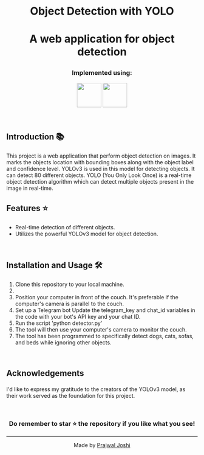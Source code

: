 #  <p align ="center" height="40px" width="40px"> Object Detection with YOLO </p>

#  <p align ="center" height="40px" width="40px"> A web application for object detection </p>



### <p align ="center"> Implemented using: </p>
<p align ="center">
<a href="https://www.python.org/" target="_blank" rel="noreferrer">   <img src="https://upload.wikimedia.org/wikipedia/commons/thumb/c/c3/Python-logo-notext.svg/800px-Python-logo-notext.svg.png" width="64" height="64" /></a>
<a href="https://opencv.org/" target="_blank" rel="noreferrer">   <img src="https://opencv.org/wp-content/uploads/2022/05/logo.png" width="64" height="64" /></a> 
</p>

<br>

##     <p align = "left"> Introduction 📚 </p>

This project is a web application that perform object detection on images. It marks the objects location with bounding boxes along with the object label and confidence level. 
YOLOv3 is used in this model for detecting objects. It can detect 80 different objects. YOLO (You Only Look Once) is a real-time object detection algorithm which can detect multiple 
objects present in the image in real-time.
<br>

##     <p align = "left"> Features ⭐ </p>
 -  Real-time detection of different objects.
 -  Utilizes the powerful YOLOv3 model for object detection.

<br>

##     <p align = "left"> Installation and Usage 🛠️ </p>
1. Clone this repository to your local machine.
2. 
3. Position your computer in front of the couch. It's preferable if the computer's camera is parallel to the couch.
4. Set up a Telegram bot
Update the telegram_key and chat_id variables in the code with your bot's API key and your chat ID.
5. Run the script 'python detector.py'
6. The tool will then use your computer's camera to monitor the couch.
7. The tool has been programmed to specifically detect dogs, cats, sofas, and beds while ignoring other objects.

<br>

##     <p align = "left"> Acknowledgements </p>
I'd like to express my gratitude to the creators of the YOLOv3 model, as their work served as the foundation for this project.

<br>

### <p align ="center"> Do remember to star ⭐ the repository if you like what you see!</p>

---


<div align="center">
  Made by <a href="https://github.com/prajwal-code2">Prajwal Joshi</a>
</div>
